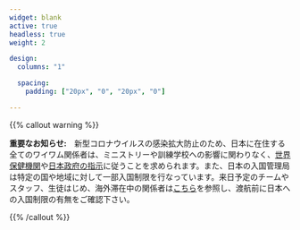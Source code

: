 ```yaml
---
widget: blank
active: true
headless: true
weight: 2

design:
  columns: "1"

  spacing:
    padding: ["20px", "0", "20px", "0"]

---
```


{{% callout warning %}}

**重要なお知らせ:**　新型コロナウイルスの感染拡大防止のため、日本に在住する全てのワイワム関係者は、ミニストリーや訓練学校への影響に関わりなく、[世界保健機関](https://www.who.int/emergencies/diseases/novel-coronavirus-2019)や[日本政府の指示](https://www.mhlw.go.jp/stf/seisakunitsuite/bunya/0000164708_00001.html)に従うことを求められます。また、日本の入国管理局は特定の国や地域に対して一部入国制限を行なっています。来日予定のチームやスタッフ、生徒はじめ、海外滞在中の関係者は[こちら](http://www.moj.go.jp/hisho/kouhou/20200131comment.html)を参照し、渡航前に日本への入国制限の有無をご確認下さい。

{{% /callout %}}
